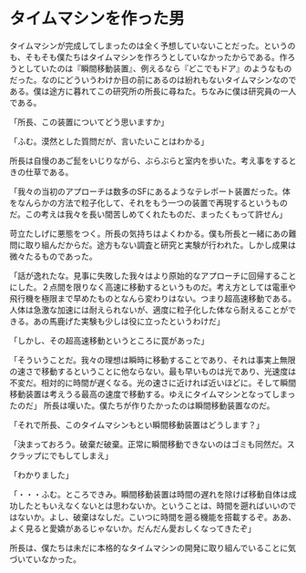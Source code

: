 # タイムマシンを作った男

タイムマシンが完成してしまったのは全く予想していないことだった。というのも、そもそも僕たちはタイムマシンを作ろうとしていなかったからである。作ろうとしていたのは『瞬間移動装置』、例えるなら『どこでもドア』のようなものだった。なのにどういうわけか目の前にあるのは紛れもないタイムマシンなのである。僕は途方に暮れてこの研究所の所長に尋ねた。ちなみに僕は研究員の一人である。

「所長、この装置についてどう思いますか」

「ふむ。漠然とした質問だが、言いたいことはわかる」

所長は自慢のあご髭をいじりながら、ぶらぶらと室内を歩いた。考え事をするときの仕草である。

「我々の当初のアプローチは数多のSFにあるようなテレポート装置だった。体をなんらかの方法で粒子化して、それをもう一つの装置で再現するというものだ。この考えは我々を長い間苦しめてくれたものだ、まったくもって許せん」

苛立たしげに悪態をつく。所長の気持ちはよくわかる。僕も所長と一緒にあの難問に取り組んだからだ。途方もない調査と研究と実験が行われた。しかし成果は微々たるものであった。

「話が逸れたな。見事に失敗した我々はより原始的なアプローチに回帰することにした。２点間を限りなく高速に移動するというものだ。考え方としては電車や飛行機を極限まで早めたものとなんら変わりはない。つまり超高速移動である。人体は急激な加速には耐えられないが、適度に粒子化した体なら耐えることができる。あの馬鹿げた実験も少しは役に立ったというわけだ」

「しかし、その超高速移動というところに罠があった」

「そういうことだ。我々の理想は瞬時に移動することであり、それは事実上無限の速さで移動するということに他ならない。最も早いものは光であり、光速度は不変だ。相対的に時間が遅くなる。光の速さに近ければ近いほどに。そして瞬間移動装置は考えうる最高の速度で移動する。ゆえにタイムマシンとなってしまったのだ」
所長は嘆いた。僕たちが作りたかったのは瞬間移動装置なのだ。

「それで所長、このタイムマシンもとい瞬間移動装置はどうします？」

「決まっておろう。破棄だ破棄。正常に瞬間移動できないのはゴミも同然だ。スクラップにでもしてしまえ」

「わかりました」

「・・・ふむ。ところできみ。瞬間移動装置は時間の遅れを除けば移動自体は成功したともいえなくないとは思わないか。ということは、時間を遡ればいいのではないか。よし、破棄はなしだ。こいつに時間を遡る機能を搭載するぞ。ああ、よく見ると愛嬌があるじゃないか。だんだん愛おしくなってきたぞ」

所長は、僕たちは未だに本格的なタイムマシンの開発に取り組んでいることに気づいていなかった。